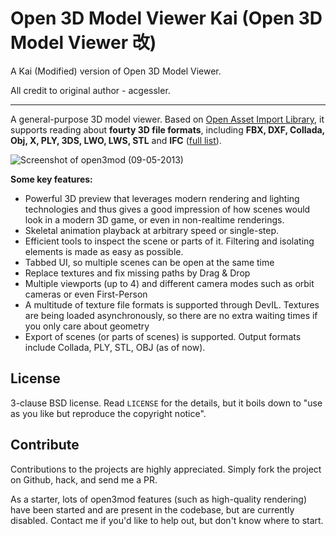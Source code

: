 # Open 3D Model Viewer Kai (Open 3D Model Viewer 改)
A Kai (Modified) version of  Open 3D Model Viewer.

All credit to original author - acgessler.

---
A general-purpose 3D model viewer. Based on 
[Open Asset Import Library](https://github.com/assimp/assimp), it supports 
reading about __fourty 3D file formats__, including __FBX, DXF, Collada, Obj, X, PLY, 3DS, LWO, LWS, STL__ 
and  __IFC__ ([full list](http://assimp.sourceforge.net/main_features_formats.html)).

![Screenshot of open3mod (09-05-2013)](http://s1.directupload.net/images/130509/44lqi4p9.png)

__Some key features:__

 - Powerful 3D preview that leverages modern rendering and lighting technologies and thus gives a good impression of how
   scenes would look in a modern 3D game, or even in non-realtime renderings.
 - Skeletal animation playback at arbitrary speed or single-step.
 - Efficient tools to inspect the scene or parts of it. Filtering and isolating elements is made as easy as possible.
 - Tabbed UI, so multiple scenes can be open at the same time
 - Replace textures and fix missing paths by Drag & Drop
 - Multiple viewports (up to 4) and different camera modes such as orbit cameras or even First-Person
 - A multitude of texture file formats is supported through DevIL. Textures are being loaded asynchronously, so there
   are no extra waiting times if you only care about geometry
 - Export of scenes (or parts of scenes) is supported. Output formats include Collada, PLY, STL, OBJ 
   (as of now).

## License

3-clause BSD license. Read `LICENSE` for the details, but it boils down to "use as you like but reproduce the copyright notice".

## Contribute

Contributions to the projects are highly appreciated. Simply fork the project on Github, hack, and send me a PR.

As a starter, lots of open3mod features (such as high-quality rendering) have been started and are present in the codebase, but are currently disabled. Contact me if you'd like to help out, but don't know where to start.
